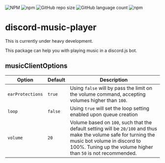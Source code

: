 ![NPM](https://img.shields.io/npm/l/discord-music-wrapper)   ![npm](https://img.shields.io/npm/v/discord-music-wrapper)   ![GitHub repo size](https://img.shields.io/github/repo-size/Ztumpie905509/discord-music-wrapper)   ![GitHub language count](https://img.shields.io/github/languages/count/Ztumpie905509/discord-music-wrapper)   ![npm](https://img.shields.io/npm/dm/discord-music-wrapper)    

# discord-music-player

This is currently under heavy development.

This package can help you with playing music in a discord.js bot.

## musicClientOptions

| Option |Default|Description|
|---|---|---|
|`earProtections`|`true`|Using `false` will by pass the limit on the volume command, accepting volumes higher than `100`.|
|`loop`|`false`|Using `true` will set the loop setting enabled upon queue creation|
|`volume`|`20`|Volume based on `100`, such that the default setting will be `20/100` and thus make the volume safe for turning the music bot volume in discord to 100%. Tuning up the volume higher than `50` is not recommended. |

